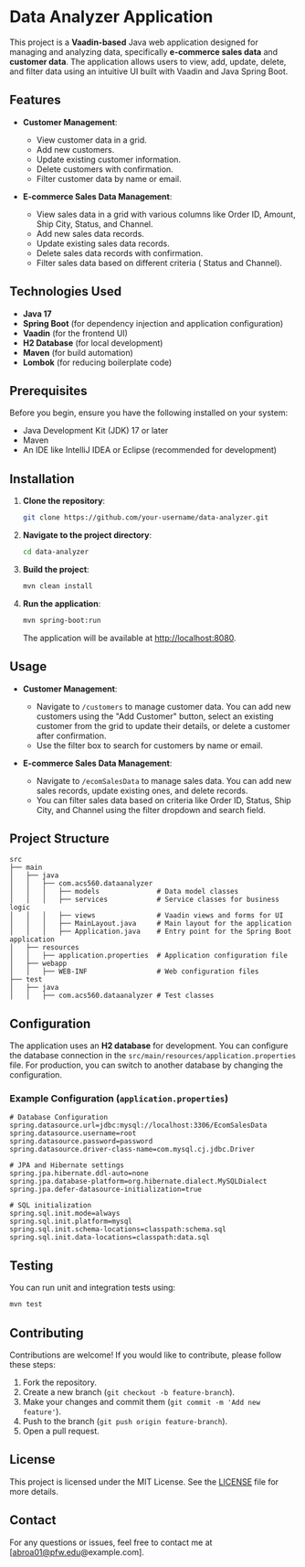 # Data Analyzer Application

This project is a **Vaadin-based** Java web application designed for managing and analyzing data, specifically **e-commerce sales data** and **customer data**. The application allows users to view, add, update, delete, and filter data using an intuitive UI built with Vaadin and Java Spring Boot.

## Features

- **Customer Management**:
  - View customer data in a grid.
  - Add new customers.
  - Update existing customer information.
  - Delete customers with confirmation.
  - Filter customer data by name or email.

- **E-commerce Sales Data Management**:
  - View sales data in a grid with various columns like Order ID, Amount, Ship City, Status, and Channel.
  - Add new sales data records.
  - Update existing sales data records.
  - Delete sales data records with confirmation.
  - Filter sales data based on different criteria ( Status and Channel).

## Technologies Used

- **Java 17**
- **Spring Boot** (for dependency injection and application configuration)
- **Vaadin** (for the frontend UI)
- **H2 Database** (for local development)
- **Maven** (for build automation)
- **Lombok** (for reducing boilerplate code)

## Prerequisites

Before you begin, ensure you have the following installed on your system:

- Java Development Kit (JDK) 17 or later
- Maven
- An IDE like IntelliJ IDEA or Eclipse (recommended for development)

## Installation

1. **Clone the repository**:

   ```bash
   git clone https://github.com/your-username/data-analyzer.git
   ```

2. **Navigate to the project directory**:

   ```bash
   cd data-analyzer
   ```

3. **Build the project**:

   ```bash
   mvn clean install
   ```

4. **Run the application**:

   ```bash
   mvn spring-boot:run
   ```

   The application will be available at [http://localhost:8080](http://localhost:8080).

## Usage

- **Customer Management**:
  - Navigate to `/customers` to manage customer data. You can add new customers using the "Add Customer" button, select an existing customer from the grid to update their details, or delete a customer after confirmation.
  - Use the filter box to search for customers by name or email.

- **E-commerce Sales Data Management**:
  - Navigate to `/ecomSalesData` to manage sales data. You can add new sales records, update existing ones, and delete records.
  - You can filter sales data based on criteria like Order ID, Status, Ship City, and Channel using the filter dropdown and search field.

## Project Structure

```
src
├── main
│   ├── java
│   │   ├── com.acs560.dataanalyzer
│   │   │   ├── models              # Data model classes
│   │   │   ├── services            # Service classes for business logic
│   │   │   ├── views               # Vaadin views and forms for UI
│   │   │   ├── MainLayout.java     # Main layout for the application
│   │   │   ├── Application.java    # Entry point for the Spring Boot application
│   ├── resources
│   │   ├── application.properties  # Application configuration file
│   ├── webapp
│   │   ├── WEB-INF                 # Web configuration files
├── test
│   ├── java
│   │   ├── com.acs560.dataanalyzer # Test classes
```

## Configuration

The application uses an **H2 database** for development. You can configure the database connection in the `src/main/resources/application.properties` file. For production, you can switch to another database by changing the configuration.

### Example Configuration (`application.properties`)

```properties
# Database Configuration
spring.datasource.url=jdbc:mysql://localhost:3306/EcomSalesData
spring.datasource.username=root
spring.datasource.password=password
spring.datasource.driver-class-name=com.mysql.cj.jdbc.Driver

# JPA and Hibernate settings
spring.jpa.hibernate.ddl-auto=none
spring.jpa.database-platform=org.hibernate.dialect.MySQLDialect
spring.jpa.defer-datasource-initialization=true

# SQL initialization
spring.sql.init.mode=always
spring.sql.init.platform=mysql
spring.sql.init.schema-locations=classpath:schema.sql
spring.sql.init.data-locations=classpath:data.sql
```

## Testing

You can run unit and integration tests using:

```bash
mvn test
```

## Contributing

Contributions are welcome! If you would like to contribute, please follow these steps:

1. Fork the repository.
2. Create a new branch (`git checkout -b feature-branch`).
3. Make your changes and commit them (`git commit -m 'Add new feature'`).
4. Push to the branch (`git push origin feature-branch`).
5. Open a pull request.

## License

This project is licensed under the MIT License. See the [LICENSE](LICENSE) file for more details.

## Contact

For any questions or issues, feel free to contact me at [abroa01@pfw.edu@example.com].

```

